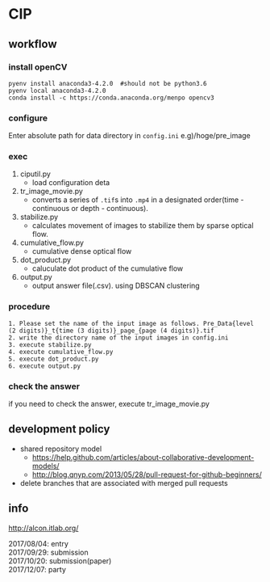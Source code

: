 # CIP

## workflow
### install openCV
```
pyenv install anaconda3-4.2.0  #should not be python3.6
pyenv local anaconda3-4.2.0
conda install -c https://conda.anaconda.org/menpo opencv3
```
### configure
Enter absolute path for data directory in `config.ini`
e.g)/hoge/pre_image

### exec
1. ciputil.py
    * load configuration deta
2. tr_image_movie.py
    * converts a series of `.tif`s into `.mp4` in a designated order(time - continuous or depth - continuous).
3. stabilize.py
    * calculates movement of images to stabilize them by sparse optical flow.
4. cumulative_flow.py
    * cumulative dense optical flow
5. dot_product.py
    * caluculate dot product of the cumulative flow
6. output.py
    * output answer file(.csv). using DBSCAN clustering

### procedure
```
1. Please set the name of the input image as follows. Pre_Data{level (2 digits)}_t{time (3 digits)}_page_{page (4 digits)}.tif
2. write the directory name of the input images in config.ini
3. execute stabilize.py
4. execute cumulative_flow.py
5. execute dot_product.py
6. execute output.py
```

### check the answer
if you need to check the answer, execute tr_image_movie.py


## development policy
* shared repository model
  * <https://help.github.com/articles/about-collaborative-development-models/>
  * <http://blog.qnyp.com/2013/05/28/pull-request-for-github-beginners/>
* delete branches that are associated with merged pull requests

## info
<http://alcon.itlab.org/>

2017/08/04: entry<br>
2017/09/29: submission<br>
2017/10/20: submission(paper)<br>
2017/12/07: party<br>
